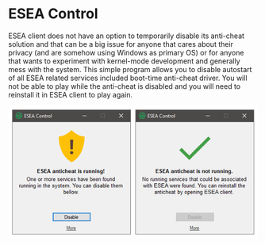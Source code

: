 # ESEA Control
ESEA client does not have an option to temporarily disable its anti-cheat solution and that can be a big issue for anyone that cares about their privacy (and are somehow using Windows as primary OS) or for anyone that wants to experiment with kernel-mode development and generally mess with the system. This simple program allows you to disable autostart of all ESEA related services included boot-time anti-cheat driver. You will not be able to play while the anti-cheat is disabled and you will need to reinstall it in ESEA client to play again.

<p align="center">
  <img src="esea_combined.png" />
</p>